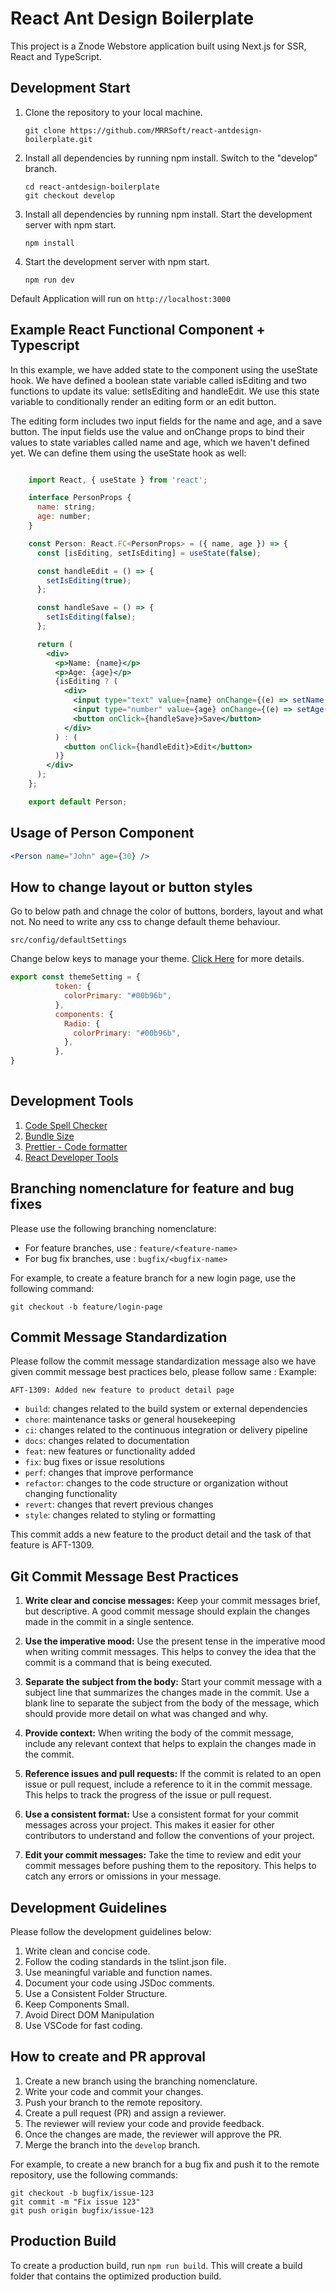 # React Ant Design Boilerplate
This project is a Znode Webstore application built using Next.js for SSR, React and TypeScript.

## Development Start
1. Clone the repository to your local machine.
    ```
    git clone https://github.com/MRRSoft/react-antdesign-boilerplate.git
    ```
2. Install all dependencies by running npm install.
    Switch to the "develop" branch.
    ```
    cd react-antdesign-boilerplate
    git checkout develop
    ```
3. Install all dependencies by running npm install.
    Start the development server with npm start.
    ```
    npm install
    ```
4. Start the development server with npm start.
    ```
    npm run dev
    ```
Default Application will run on ```http://localhost:3000```

## Example React Functional Component + Typescript 

In this example, we have added state to the component using the useState hook. We have defined a boolean state variable called isEditing and two functions to update its value: setIsEditing and handleEdit. We use this state variable to conditionally render an editing form or an edit button.

The editing form includes two input fields for the name and age, and a save button. The input fields use the value and onChange props to bind their values to state variables called name and age, which we haven't defined yet. We can define them using the useState hook as well:

```jsx

    import React, { useState } from 'react';

    interface PersonProps {
      name: string;
      age: number;
    }

    const Person: React.FC<PersonProps> = ({ name, age }) => {
      const [isEditing, setIsEditing] = useState(false);

      const handleEdit = () => {
        setIsEditing(true);
      };

      const handleSave = () => {
        setIsEditing(false);
      };

      return (
        <div>
          <p>Name: {name}</p>
          <p>Age: {age}</p>
          {isEditing ? (
            <div>
              <input type="text" value={name} onChange={(e) => setName(e.target.value)} />
              <input type="number" value={age} onChange={(e) => setAge(parseInt(e.target.value))} />
              <button onClick={handleSave}>Save</button>
            </div>
          ) : (
            <button onClick={handleEdit}>Edit</button>
          )}
        </div>
      );
    };

    export default Person;
```    

## Usage of Person Component 

```jsx
<Person name="John" age={30} />

```
    
## How to change layout or button styles

Go to below path and chnage the color of buttons, borders, layout and what not. No need to write any css to change default theme behaviour. 

``` src/config/defaultSettings ``` 

Change below keys to manage your theme. [Click Here](https://ant.design/docs/react/customize-theme) for more details.

```jsx
export const themeSetting = {
          token: {
            colorPrimary: "#00b96b",
          },
          components: {
            Radio: {
              colorPrimary: "#00b96b",
            },
          },
}
        


```
   

## Development Tools 
1. [Code Spell Checker](https://marketplace.visualstudio.com/items?itemName=streetsidesoftware.code-spell-checker)
2. [Bundle Size](https://marketplace.visualstudio.com/items?itemName=ambar.bundle-size)
3. [Prettier - Code formatter](https://marketplace.visualstudio.com/items?itemName=esbenp.prettier-vscode)
4. [React Developer Tools](https://chrome.google.com/webstore/detail/react-developer-tools/fmkadmapgofadopljbjfkapdkoienihi?hl=en)

## Branching nomenclature for feature and bug fixes

Please use the following branching nomenclature:

- For feature branches, use : 
    ```feature/<feature-name>```
- For bug fix branches, use : 
    ```bugfix/<bugfix-name>```

For example, to create a feature branch for a new login page, use the following command:

    git checkout -b feature/login-page
    
## Commit Message Standardization
Please follow the commit message standardization message also we have given commit message best practices belo, please follow same :
Example:

    AFT-1309: Added new feature to product detail page
   
 - `build`: changes related to the build system or external dependencies
- `chore`: maintenance tasks or general housekeeping
- `ci`: changes related to the continuous integration or delivery pipeline
- `docs`: changes related to documentation
- `feat`: new features or functionality added
- `fix`: bug fixes or issue resolutions
- `perf`: changes that improve performance
- `refactor`: changes to the code structure or organization without changing functionality
- `revert`: changes that revert previous changes
- `style`: changes related to styling or formatting

This commit adds a new feature to the product detail and the task of that feature is AFT-1309.

## Git Commit Message Best Practices

1. **Write clear and concise messages:** Keep your commit messages brief, but descriptive. A good commit message should explain the changes made in the commit in a single sentence.

2. **Use the imperative mood:** Use the present tense in the imperative mood when writing commit messages. This helps to convey the idea that the commit is a command that is being executed.

3. **Separate the subject from the body:** Start your commit message with a subject line that summarizes the changes made in the commit. Use a blank line to separate the subject from the body of the message, which should provide more detail on what was changed and why.

4. **Provide context:** When writing the body of the commit message, include any relevant context that helps to explain the changes made in the commit.

5. **Reference issues and pull requests:** If the commit is related to an open issue or pull request, include a reference to it in the commit message. This helps to track the progress of the issue or pull request.

6. **Use a consistent format:** Use a consistent format for your commit messages across your project. This makes it easier for other contributors to understand and follow the conventions of your project.

7. **Edit your commit messages:** Take the time to review and edit your commit messages before pushing them to the repository. This helps to catch any errors or omissions in your message.

## Development Guidelines
Please follow the development guidelines below:

1. Write clean and concise code.
2. Follow the coding standards in the tslint.json file.
3. Use meaningful variable and function names.
4. Document your code using JSDoc comments.
5. Use a Consistent Folder Structure.
6. Keep Components Small.
7. Avoid Direct DOM Manipulation
8. Use VSCode for fast coding.

## How to create and PR approval
1. Create a new branch using the branching nomenclature.
2. Write your code and commit your changes.
3. Push your branch to the remote repository.
4. Create a pull request (PR) and assign a reviewer.
5. The reviewer will review your code and provide feedback.
6. Once the changes are made, the reviewer will approve the PR.
7. Merge the branch into the `develop` branch.

For example, to create a new branch for a bug fix and push it to the remote repository, use the following commands:

    git checkout -b bugfix/issue-123
    git commit -m "Fix issue 123"
    git push origin bugfix/issue-123


## Production Build
To create a production build, run ```npm run build```. This will create a build folder that contains the optimized production build.
